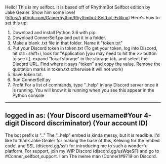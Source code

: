 Hello! This is my selfbot. It is based off of RhythmBot Selfbot edition by Jake Gealer. Show him some love! (https://github.com/Gamerhythm/Rhythmbot-Selfbot-Edition) Here's how to set this up:
1. Download and install Python 3.6 with pip.
2. Download ConnerSelf.py and put it in a folder.
3. Make a blank .txt file in that folder. Name it "token.txt"
4. Put your Discord token in token.txt
(To get your token, log into Discord, hit ctrl+shift+i, look for "Application [you may need to hit the >> button to see it], expand "local storage" in the storage tab, and select the Discord URL. Find where it says "token" and copy the value. Remove the quotation marks in token.txt otherwise it will not work)
5. Save token.txt.
6. Run ConnerSelf.py
7. Profit
For a list of commands, type "..help" in any Discord server once it is running.
You will know it is running when you see this appear in the Python console
-----------------------
logged in as: (Your Discord username#Your 4-digit Discord discriminator)
(Your account ID)
-----------------------

The bot prefix is ".."
The "..help" embed is kinda messy, but it is readible.
I'd like to thank Jake Gealer for making the base of this, Kelwing for the embed code, and SSL (discord.gg/ssl) for introducing me to such a wonderful platform. 
For support, join my WIP Discord (discord.gg/usWqeSF) and go to #Conner_selfbot_support. I am The meme man (Conner)#9719 on Discord. 